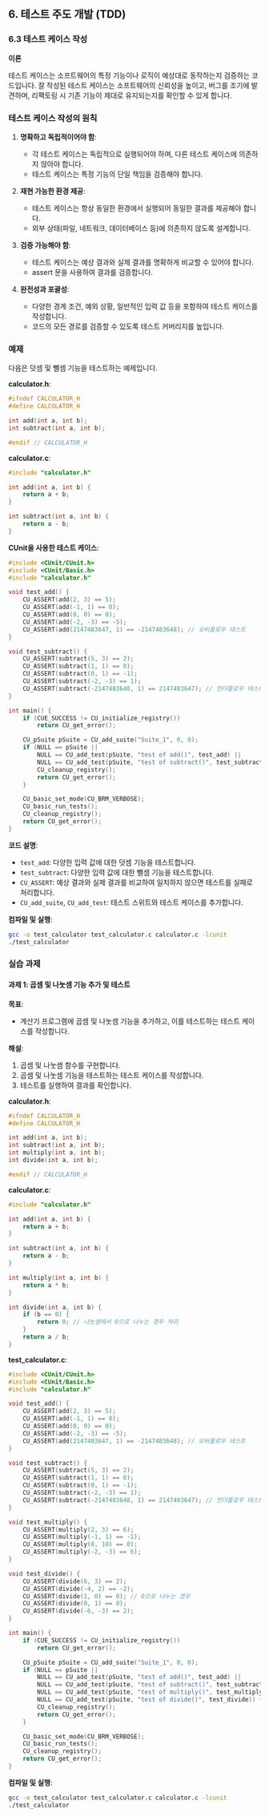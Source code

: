 ## 6. 테스트 주도 개발 (TDD)

### 6.3 테스트 케이스 작성

**이론**

테스트 케이스는 소프트웨어의 특정 기능이나 로직이 예상대로 동작하는지 검증하는 코드입니다. 잘 작성된 테스트 케이스는 소프트웨어의 신뢰성을 높이고, 버그를 조기에 발견하며, 리팩토링 시 기존 기능이 제대로 유지되는지를 확인할 수 있게 합니다.

### 테스트 케이스 작성의 원칙

1. **명확하고 독립적이어야 함**:
    - 각 테스트 케이스는 독립적으로 실행되어야 하며, 다른 테스트 케이스에 의존하지 않아야 합니다.
    - 테스트 케이스는 특정 기능의 단일 책임을 검증해야 합니다.

2. **재현 가능한 환경 제공**:
    - 테스트 케이스는 항상 동일한 환경에서 실행되어 동일한 결과를 제공해야 합니다.
    - 외부 상태(파일, 네트워크, 데이터베이스 등)에 의존하지 않도록 설계합니다.

3. **검증 가능해야 함**:
    - 테스트 케이스는 예상 결과와 실제 결과를 명확하게 비교할 수 있어야 합니다.
    - assert 문을 사용하여 결과를 검증합니다.

4. **완전성과 포괄성**:
    - 다양한 경계 조건, 예외 상황, 일반적인 입력 값 등을 포함하여 테스트 케이스를 작성합니다.
    - 코드의 모든 경로를 검증할 수 있도록 테스트 커버리지를 높입니다.

### 예제

다음은 덧셈 및 뺄셈 기능을 테스트하는 예제입니다.

**calculator.h**:
```c
#ifndef CALCULATOR_H
#define CALCULATOR_H

int add(int a, int b);
int subtract(int a, int b);

#endif // CALCULATOR_H
```

**calculator.c**:
```c
#include "calculator.h"

int add(int a, int b) {
    return a + b;
}

int subtract(int a, int b) {
    return a - b;
}
```

**CUnit을 사용한 테스트 케이스**:
```c
#include <CUnit/CUnit.h>
#include <CUnit/Basic.h>
#include "calculator.h"

void test_add() {
    CU_ASSERT(add(2, 3) == 5);
    CU_ASSERT(add(-1, 1) == 0);
    CU_ASSERT(add(0, 0) == 0);
    CU_ASSERT(add(-2, -3) == -5);
    CU_ASSERT(add(2147483647, 1) == -2147483648); // 오버플로우 테스트
}

void test_subtract() {
    CU_ASSERT(subtract(5, 3) == 2);
    CU_ASSERT(subtract(1, 1) == 0);
    CU_ASSERT(subtract(0, 1) == -1);
    CU_ASSERT(subtract(-2, -3) == 1);
    CU_ASSERT(subtract(-2147483648, 1) == 2147483647); // 언더플로우 테스트
}

int main() {
    if (CUE_SUCCESS != CU_initialize_registry())
        return CU_get_error();

    CU_pSuite pSuite = CU_add_suite("Suite_1", 0, 0);
    if (NULL == pSuite || 
        NULL == CU_add_test(pSuite, "test of add()", test_add) ||
        NULL == CU_add_test(pSuite, "test of subtract()", test_subtract)) {
        CU_cleanup_registry();
        return CU_get_error();
    }

    CU_basic_set_mode(CU_BRM_VERBOSE);
    CU_basic_run_tests();
    CU_cleanup_registry();
    return CU_get_error();
}
```

**코드 설명**:
- `test_add`: 다양한 입력 값에 대한 덧셈 기능을 테스트합니다.
- `test_subtract`: 다양한 입력 값에 대한 뺄셈 기능을 테스트합니다.
- `CU_ASSERT`: 예상 결과와 실제 결과를 비교하여 일치하지 않으면 테스트를 실패로 처리합니다.
- `CU_add_suite`, `CU_add_test`: 테스트 스위트와 테스트 케이스를 추가합니다.

**컴파일 및 실행**:
```sh
gcc -o test_calculator test_calculator.c calculator.c -lcunit
./test_calculator
```

### 실습 과제

#### 과제 1: 곱셈 및 나눗셈 기능 추가 및 테스트

**목표**:
- 계산기 프로그램에 곱셈 및 나눗셈 기능을 추가하고, 이를 테스트하는 테스트 케이스를 작성합니다.

**해설**:
1. 곱셈 및 나눗셈 함수를 구현합니다.
2. 곱셈 및 나눗셈 기능을 테스트하는 테스트 케이스를 작성합니다.
3. 테스트를 실행하여 결과를 확인합니다.

**calculator.h**:
```c
#ifndef CALCULATOR_H
#define CALCULATOR_H

int add(int a, int b);
int subtract(int a, int b);
int multiply(int a, int b);
int divide(int a, int b);

#endif // CALCULATOR_H
```

**calculator.c**:
```c
#include "calculator.h"

int add(int a, int b) {
    return a + b;
}

int subtract(int a, int b) {
    return a - b;
}

int multiply(int a, int b) {
    return a * b;
}

int divide(int a, int b) {
    if (b == 0) {
        return 0; // 나눗셈에서 0으로 나누는 경우 처리
    }
    return a / b;
}
```

**test_calculator.c**:
```c
#include <CUnit/CUnit.h>
#include <CUnit/Basic.h>
#include "calculator.h"

void test_add() {
    CU_ASSERT(add(2, 3) == 5);
    CU_ASSERT(add(-1, 1) == 0);
    CU_ASSERT(add(0, 0) == 0);
    CU_ASSERT(add(-2, -3) == -5);
    CU_ASSERT(add(2147483647, 1) == -2147483648); // 오버플로우 테스트
}

void test_subtract() {
    CU_ASSERT(subtract(5, 3) == 2);
    CU_ASSERT(subtract(1, 1) == 0);
    CU_ASSERT(subtract(0, 1) == -1);
    CU_ASSERT(subtract(-2, -3) == 1);
    CU_ASSERT(subtract(-2147483648, 1) == 2147483647); // 언더플로우 테스트
}

void test_multiply() {
    CU_ASSERT(multiply(2, 3) == 6);
    CU_ASSERT(multiply(-1, 1) == -1);
    CU_ASSERT(multiply(0, 10) == 0);
    CU_ASSERT(multiply(-2, -3) == 6);
}

void test_divide() {
    CU_ASSERT(divide(6, 3) == 2);
    CU_ASSERT(divide(-4, 2) == -2);
    CU_ASSERT(divide(1, 0) == 0); // 0으로 나누는 경우
    CU_ASSERT(divide(0, 1) == 0);
    CU_ASSERT(divide(-6, -3) == 2);
}

int main() {
    if (CUE_SUCCESS != CU_initialize_registry())
        return CU_get_error();

    CU_pSuite pSuite = CU_add_suite("Suite_1", 0, 0);
    if (NULL == pSuite || 
        NULL == CU_add_test(pSuite, "test of add()", test_add) ||
        NULL == CU_add_test(pSuite, "test of subtract()", test_subtract) ||
        NULL == CU_add_test(pSuite, "test of multiply()", test_multiply) ||
        NULL == CU_add_test(pSuite, "test of divide()", test_divide)) {
        CU_cleanup_registry();
        return CU_get_error();
    }

    CU_basic_set_mode(CU_BRM_VERBOSE);
    CU_basic_run_tests();
    CU_cleanup_registry();
    return CU_get_error();
}
```

**컴파일 및 실행**:
```sh
gcc -o test_calculator test_calculator.c calculator.c -lcunit
./test_calculator
```
